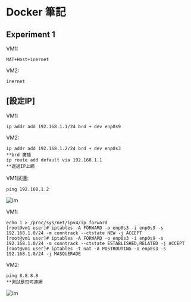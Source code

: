 # Docker 筆記

## Experiment 1

VM1:

    NAT+Host+inernet


VM2:

    inernet


## [設定IP]

VM1:


    ip addr add 192.168.1.1/24 brd + dev enp0s9



VM2:
    
    ip addr add 192.168.1.2/24 brd + dev enp0s3
    **brd 廣播
    ip route add default via 192.168.1.1
    **透過IP上網

VM1試連:

    ping 192.168.1.2

![im](../Picture/01.jpg)


VM1:

    echo 1 > /proc/sys/net/ipv4/ip_forward
    [root@vm1 user]# iptables -A FORWARD -o enp0s3 -i enp0s9 -s 192.168.1.0/24 -m conntrack --ctstate NEW -j ACCEPT
    [root@vm1 user]# iptables -A FORWARD -o enp0s3 -i enp0s9 -s 192.168.1.0/24 -m conntrack --ctstate ESTABLISHED,RELATED -j ACCEPT
    [root@vm1 user]# iptables -t nat -A POSTROUTING -o enp0s3 -s 192.168.1.0/24 -j MASQUERADE

VM2:

    ping 8.8.8.8
    **測試是否可連網
![im]()




